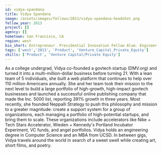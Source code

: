 ```yaml
---
id: vidya-spandana
title: Vidya Spandana
image: /assets/images/fellows/2013/vidya-spandana-headshot.png
fellow_year: 2013
project: []
agency: []
hometown: San Francisco, CA
region: west
bio_short: Entrepreneur. Presidential Innovation Fellow Alum. Engineer. Startup Mentor. Open Data. Gov Tech. Global Development. Inclusion. Growth.
tags: ['west','2013', 'Product', 'Venture_Capital_Private_Equity']
skills: ['Product', 'Venture Capital/Private Equity']
---
```


As a college undergrad, Vidya co-founded a govtech startup (DMV.org) and turned it into a multi-million-dollar business before turning 21.  With a lean team of 5 individuals, she built a web platform that continues to help over 110 million Americans annually.  She and her team took their mission to the next level to build a large portfolio of high-growth, high-impact govtech businesses and launched a successful online publishing company that made the Inc. 5000 list, reporting 391% growth in three years.  Most recently, she founded Neppalli Strategy to push this philosophy and mission to a greater magnitude: create a support system for a group of organizations, each managing a portfolio of high-potential startups, and bring them to scale.  These organizations include accelerators like Nike + Tech Stars Accelerator, Wieden + Kennedy's Portland Incubator Experiment, VC funds, and angel portfolios.  Vidya holds an engineering degree in Computer Science and an MBA from UCSD.  In between gigs, Vidya travels around the world in search of a sweet swell while creating art, short films, and poetry.
